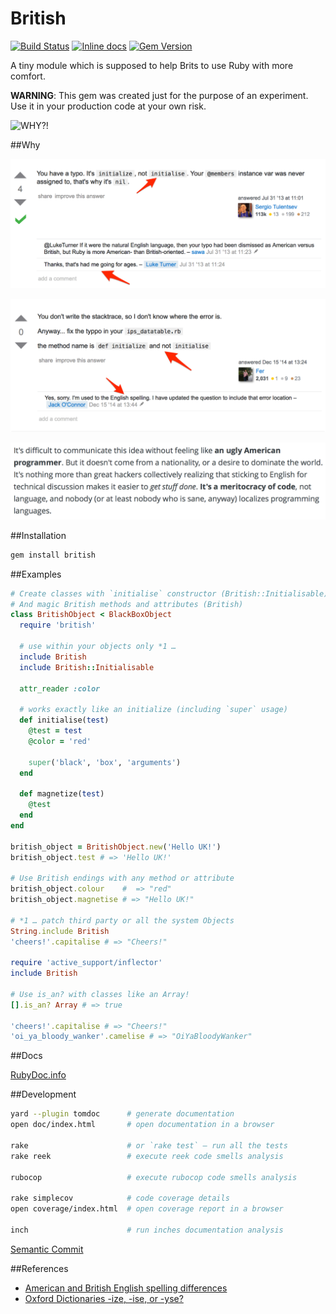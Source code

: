 British
========

[![Build Status](https://travis-ci.org/smileart/british.svg?branch=master)](https://travis-ci.org/smileart/british)
[![Inline docs](http://inch-ci.org/github/smileart/british.svg?branch=master)](http://inch-ci.org/github/smileart/british)
[![Gem Version](https://badge.fury.io/rb/british.svg)](https://badge.fury.io/rb/british)

A tiny module which is supposed to help Brits to use Ruby with more comfort.

**WARNING**: This gem was created just for the purpose of an experiment. Use it in your production code at your own risk.

![](/assets/img/british.gif "WHY?!")

##Why

[![](/assets/img/screen_1.png)](http://stackoverflow.com/a/17968545 "Screen 1")

[![](/assets/img/screen_2.png)](http://stackoverflow.com/a/27485116 "Screen 2")

[![](/assets/img/screen_3.png)](http://blog.codinghorror.com/the-ugly-american-programmer/ "The Ugly American Programmer")



##Installation

```bash
gem install british
```

##Examples

```ruby
# Create classes with `initialise` constructor (British::Initialisable)
# And magic British methods and attributes (British)
class BritishObject < BlackBoxObject
  require 'british'

  # use within your objects only *1 …
  include British
  include British::Initialisable

  attr_reader :color

  # works exactly like an initialize (including `super` usage)
  def initialise(test)
    @test = test
    @color = 'red'

    super('black', 'box', 'arguments')
  end

  def magnetize(test)
    @test
  end
end

british_object = BritishObject.new('Hello UK!')
british_object.test # => 'Hello UK!'

# Use British endings with any method or attribute
british_object.colour    #  => "red"
british_object.magnetise # => "Hello UK!"

# *1 … patch third party or all the system Objects
String.include British
'cheers!'.capitalise # => "Cheers!"

require 'active_support/inflector'
include British

# Use is_an? with classes like an Array!
[].is_an? Array # => true

'cheers!'.capitalise # => "Cheers!"
'oi_ya_bloody_wanker'.camelise # => "OiYaBloodyWanker"
```

##Docs

[RubyDoc.info](http://www.rubydoc.info/gems/british/0.1.0/British "RubyDoc")

##Development
```bash
yard --plugin tomdoc      # generate documentation
open doc/index.html       # open documentation in a browser

rake                      # or `rake test` — run all the tests
rake reek                 # execute reek code smells analysis

rubocop                   # execute rubocop code smells analysis

rake simplecov            # code coverage details
open coverage/index.html  # open coverage report in a browser

inch                      # run inches documentation analysis
```

[Semantic Commit](http://seesparkbox.com/foundry/semantic_commit_messages "Semantic Commit")

##References

* [American and British English spelling differences](https://en.wikipedia.org/wiki/American_and_British_English_spelling_differences)
* [Oxford Dictionaries -ize, -ise, or -yse?](https://youtu.be/-bWSYBUaeYM)
